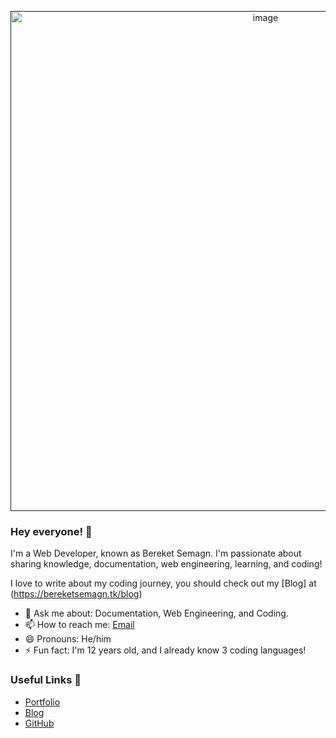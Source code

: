<p align="center">
    <a href="">
        <!-- update logo -->
        <img alt="image" src="https://miro.medium.com/max/3960/0*HICLyAdNSIyT0ODU.jpg" width ="800" height= "800">
    </a>
</p>

### Hey everyone! 👋

I'm a Web Developer, known as Bereket Semagn. I'm passionate about sharing knowledge, documentation, web engineering, learning, and coding!

I love to write about my coding journey, you should check out my [Blog] at (https://bereketsemagn.tk/blog)

- 💬 Ask me about: Documentation, Web Engineering, and Coding.
- 📫 How to reach me: [Email](mailto:bsemagn.dev@gmail.com)
- 😄 Pronouns: He/him
- ⚡ Fun fact: I'm 12 years old, and I already know 3 coding languages!

### Useful Links 💙

- [Portfolio](https://bereketsemagn.tk/)
- [Blog](https://bereketsemagn.tk/blog)
- [GitHub](https://github.com/bereketsemagn)
